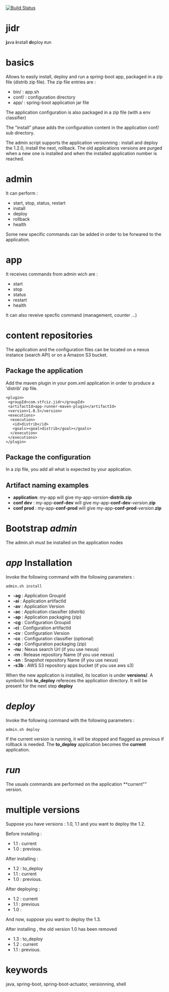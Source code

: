 [![Build Status](https://travis-ci.org/scizeron/mmc.svg?branch=master)](https://travis-ci.org/scizeron/jidr)

# jidr

**j**ava **i**nstall **d**eploy **r**un

# basics

Allows to easily install, deploy and run a spring-boot app, packaged in a zip file (distrib zip file).
The zip file entries are :

* bin/ : app.sh 
* conf/ :  configuration directory
* app/ : spring-boot application jar file

The application configuration is also packaged in a zip file (with a env classifier)

The "install" phase adds the configuration content in the application conf/ sub directory.

The admin script supports the application versionning : install and deploy the 1.2.0, install the next, rollback.
The old applications versions are purged when a new one is installed and when the installed application number is reached. 

# admin

It can perform :

* start, stop, status, restart
* install
* deploy
* rollback
* health

Some new specific commands can be added in order to be forwared to the application.

# app

It receives commands from admin wich are :

* start
* stop
* status
* restart
* health
 
It can also reveive specfic command (management, counter ...)

# content repositories

The application and the configuration files can be located on a nexus instance (search API) or on a Amazon S3 bucket.


## Package the application

Add the maven plugin in your pom.xml application in order to produce a 'distrib' zip file.

    <plugin>
     <groupId>com.stfciz.jidr</groupId>
     <artifactId>app-runner-maven-plugin</artifactId>
     <version>1.0.5</version>
     <executions>
      <execution>
       <id>distrib</id>
       <goals><goal>distrib</goal></goals>
      </execution>
     </executions>
    </plugin>

## Package the configuration

In a zip file, you add all what is expected by your application. 

## Artifact naming examples 

* **application**: my-app will give my-app-_version_-**distrib**.**zip**
* **conf dev** : my-app-**conf-dev** will give my-app-**conf-dev**-_version_.**zip**
* **conf prod** : my-app-**conf-prod** will give my-app-**conf-prod**-_version_.**zip**


# Bootstrap _admin_

The admin.sh must be installed on the application nodes


# _app_ Installation

Invoke the following command with the following parameters : 
    
    admin.sh install

* **-ag** : Application Groupid
* **-ai** : Application artifactId 
* **-av** : Application Version
* **-ac** : Application classifier (distrib)
* **-ap** : Application packaging (zip)
* **-cg** : Configuration Groupid
* **-ci** : Configuration artifactId 
* **-cv** : Configuration Version
* **-cc** : Configuration classifier (optional)
* **-cp** : Configuration packaging (zip)
* **-nu** : Nexus search Url (if you use nexus)
* **-rn** : Release repository Name (if you use nexus)
* **-sn** : Snapshot repository Name (if you use nexus)
* **-s3b** : AWS S3 repository apps bucket (if you use aws s3)

When the new application is installed, its location is under **versions/**. 
A symbolic link **to_deploy** refereces the application directory. It will be present for the next step **deploy**
 
# _deploy_
 
Invoke the following command with the following parameters : 
    
    admin.sh deploy

If the current version is running, it will be stopped and flagged as _previous_ if rollback is needed.
The **to_deploy** application becomes the **current** application.


# _run_

The usuals commands are performed on the application **current"" version.


# multiple versions

Suppose you have versions : 1.0, 1.1 and you want to deploy the 1.2.

Before installing : 

* 1.1 : current
* 1.0 : previous.

After installing : 

* 1.2 : to_deploy
* 1.1 : current
* 1.0 : previous.

After deploying : 

* 1.2 : current
* 1.1 : previous
* 1.0 : 

And now, suppose you want to deploy the 1.3.

After installing , the old version 1.0 has been removed

* 1.3 : to_deploy
* 1.2 : current
* 1.1 : previous.

# keywords

java, spring-boot, spring-boot-actuator, versionning, shell 
 




 

